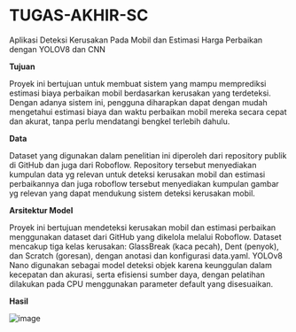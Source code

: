 # TUGAS-AKHIR-SC
 Aplikasi Deteksi Kerusakan Pada Mobil dan Estimasi Harga Perbaikan dengan YOLOV8 dan CNN


**Tujuan**

Proyek ini bertujuan untuk membuat sistem yang mampu memprediksi estimasi biaya 
perbaikan mobil berdasarkan kerusakan yang terdeteksi. Dengan adanya sistem ini, pengguna 
diharapkan dapat dengan mudah mengetahui estimasi biaya dan waktu perbaikan mobil mereka 
secara cepat dan akurat, tanpa perlu mendatangi bengkel terlebih dahulu.

**Data**

Dataset yang digunakan dalam penelitian ini diperoleh dari repository publik di GitHub dan 
juga dari Roboflow. Repository tersebut menyediakan kumpulan data yg relevan untuk deteksi 
kerusakan mobil dan estimasi perbaikannya dan juga roboflow tersebut menyediakan kumpulan 
gambar yg relevan yang dapat mendukung sistem deteksi kerusakan mobil.

**Arsitektur Model**

Proyek ini bertujuan mendeteksi kerusakan mobil dan estimasi perbaikan menggunakan dataset dari GitHub yang dikelola melalui Roboflow. Dataset mencakup tiga kelas kerusakan: GlassBreak (kaca pecah), Dent (penyok), dan Scratch (goresan), dengan anotasi dan konfigurasi data.yaml. YOLOv8 Nano digunakan sebagai model deteksi objek karena keunggulan dalam kecepatan dan akurasi, serta efisiensi sumber daya, dengan pelatihan dilakukan pada CPU menggunakan parameter default yang disesuaikan.

**Hasil**

![image](https://github.com/user-attachments/assets/2dc61ada-c095-4e1f-9277-5e207ab0a675)
